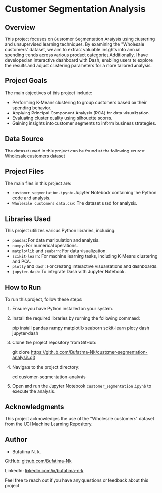 # Customer Segmentation Analysis

## Overview

This project focuses on Customer Segmentation Analysis using clustering and unsupervised learning techniques. By examining the "Wholesale customers" dataset, we aim to extract valuable insights into annual spending trends across various product categories.Additionally, I have developed an interactive dashboard with Dash, enabling users to explore the results and adjust clustering parameters for a more tailored analysis.

## Project Goals

The main objectives of this project include:

- Performing K-Means clustering to group customers based on their spending behavior.
- Applying Principal Component Analysis (PCA) for data visualization.
- Evaluating cluster quality using silhouette scores.
- Gaining insights into customer segments to inform business strategies.

## Data Source

The dataset used in this project can be found at the following source:
[Wholesale customers dataset](https://archive.ics.uci.edu/ml/datasets/wholesale+customers)

## Project Files

The main files in this project are:

- `customer_segmentation.ipynb`: Jupyter Notebook containing the Python code and analysis.
- `Wholesale customers data.csv`: The dataset used for analysis.

## Libraries Used

This project utilizes various Python libraries, including:

- `pandas`: For data manipulation and analysis.
- `numpy`: For numerical operations.
- `matplotlib` and `seaborn`: For data visualization.
- `scikit-learn`: For machine learning tasks, including K-Means clustering and PCA.
- `plotly` and `dash`: For creating interactive visualizations and dashboards.
- `jupyter-dash`: To integrate Dash with Jupyter Notebook.

## How to Run

To run this project, follow these steps:

1. Ensure you have Python installed on your system.

2. Install the required libraries by running the following command:

   pip install pandas numpy matplotlib seaborn scikit-learn plotly dash jupyter-dash

3. Clone the project repository from GitHub:

   git clone https://github.com/Bufatima-Nk/customer-segmentation-analysis.git

4. Navigate to the project directory:

   cd customer-segmentation-analysis

5. Open and run the Jupyter Notebook `customer_segmentation.ipynb` to execute the analysis.

## Acknowledgments

This project acknowledges the use of the "Wholesale customers" dataset from the UCI Machine Learning Repository.

## Author

- Bufatima N. k.

GitHub: [github.com/Bufatima-Nk](https://github.com/Bufatima-Nk)

LinkedIn: [linkedin.com/in/bufatima-n-k](https://linkedin.com/in/bufatima-n-k)

Feel free to reach out if you have any questions or feedback about this project

